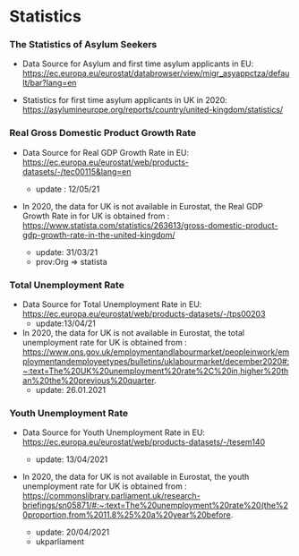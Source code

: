 # Statistics 


### The Statistics of Asylum Seekers 
* Data Source for Asylum and first time asylum applicants in EU: https://ec.europa.eu/eurostat/databrowser/view/migr_asyappctza/default/bar?lang=en

* Statistics for first time asylum applicants in UK in 2020: https://asylumineurope.org/reports/country/united-kingdom/statistics/ 


### Real Gross Domestic Product Growth Rate
* Data Source for Real GDP Growth Rate in EU: https://ec.europa.eu/eurostat/web/products-datasets/-/tec00115&lang=en
    - update : 12/05/21

* In 2020, the data for UK is not available in Eurostat, the Real GDP Growth Rate in for UK is obtained from : https://www.statista.com/statistics/263613/gross-domestic-product-gdp-growth-rate-in-the-united-kingdom/
    - update: 31/03/21
    - prov:Org => statista

### Total Unemployment Rate
* Data Source for Total Unemployment Rate in EU: https://ec.europa.eu/eurostat/web/products-datasets/-/tps00203
    - update:13/04/21
* In 2020, the data for UK is not available in Eurostat, the total unemployment rate for UK is obtained from : 
https://www.ons.gov.uk/employmentandlabourmarket/peopleinwork/employmentandemployeetypes/bulletins/uklabourmarket/december2020#:~:text=The%20UK%20unemployment%20rate%2C%20in,higher%20than%20the%20previous%20quarter. 
    - update: 26.01.2021
    
### Youth Unemployment Rate
* Data Source for Youth Unemployment Rate in EU: https://ec.europa.eu/eurostat/web/products-datasets/-/tesem140 
    - update: 13/04/2021

* In 2020, the data for UK is not available in Eurostat, the youth unemployment rate for UK is obtained from : https://commonslibrary.parliament.uk/research-briefings/sn05871/#:~:text=The%20unemployment%20rate%20(the%20proportion,from%2011.8%25%20a%20year%20before.
    - update: 20/04/2021
    - ukparliament